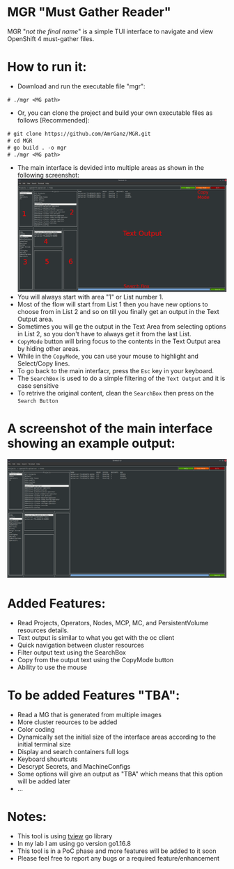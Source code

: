 # MGR "Must Gather Reader" 
MGR "_not the final name_" is a simple TUI interface to navigate and view OpenShift 4 must-gather files.

# How to run it:
- Download and run the executable file "mgr":
~~~
# ./mgr <MG path>
~~~
- Or, you can clone the project and build your own executable files as follows [Recommended]:
~~~
# git clone https://github.com/AmrGanz/MGR.git
# cd MGR
# go build . -o mgr
# ./mgr <MG path>
~~~
- The main interface is devided into multiple areas as shown in the following screenshot:
![Alt text](https://github.com/AmrGanz/MGR/blob/main/InterfaceAreas.png?raw=true)
- You will always start with area "1" or List number 1.
- Most of the flow will start from List 1 then you have new options to choose from in List 2 and so on till you finally get an output in the Text Output area.
- Sometimes you will ge the output in the Text Area from selecting options in List 2, so you don't have to always get it from the last List.
- `CopyMode` button will bring focus to the contents in the Text Output area by hiding other areas.
- While in the `CopyMode`, you can use your mouse to highlight and Select/Copy lines.
- To go back to the main interfacr, press the `Esc` key in your keyboard.
- The `SearchBox` is used to do a simple filtering of the `Text Output` and it is case sensitive
- To retrive the original content, clean the `SearchBox` then press on the `Search Button`

# A screenshot of the main interface showing an example output:
![Alt text](https://github.com/AmrGanz/MGR/blob/main/MainInterface.png?raw=true)

# Added Features:
- Read Projects, Operators, Nodes, MCP, MC, and PersistentVolume resources details.
- Text output is similar to what you get with the oc client
- Quick navigation between cluster resources
- Filter output text using the SearchBox
- Copy from the output text using the CopyMode button
- Ability to use the mouse

# To be added Features "TBA":
- Read a MG that is generated from multiple images
- More cluster reources to be added
- Color coding
- Dynamically set the initial size of the interface areas according to the initial terminal size
- Display and search containers full logs
- Keyboard shourtcuts
- Descrypt Secrets, and MachineConfigs
- Some options will give an output as "TBA" which means that this option will be added later
- ...

# Notes:
- This tool is using [tview](https://github.com/rivo/tview) go library
- In my lab I am using go version go1.16.8
- This tool is in a PoC phase and more features will be added to it soon
- Please feel free to report any bugs or a required feature/enhancement
